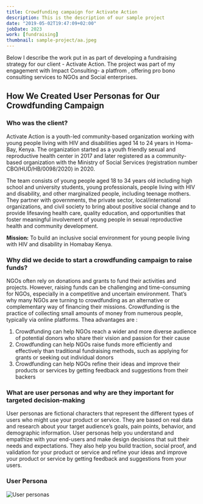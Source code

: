 ```yaml
---
title: Crowdfunding campaign for Activate Action
description: This is the description of our sample project
date: "2019-05-02T19:47:09+02:00"
jobDate: 2023
work: [fundraising]
thumbnail: sample-project/aa.jpeg
---
```

Below I describe the work put in as part of developing a fundraising strategy for our client - Activate Action. The project was part of my engagement with Impact Consulting- a platfrom , offering pro bono consulting services to NGOs and Social enterprises.

## How We Created User Personas for Our Crowdfunding Campaign

### Who was the client?
Activate Action is a youth-led community-based organization working with young people living with HIV and disabilities aged 14 to 24 years in Homa-Bay, Kenya.  The organization started as a youth friendly sexual and reproductive health center in 2017 and later registered as a community-based organization with the Ministry of Social Services (registration number CBO/HUD/HB/0098/2020) in 2020.

The team consists of young people aged 18 to 34 years old including high school and university students, young professionals, people living with HIV and disability, and other marginalized people, including teenage mothers. They partner with governments, the private sector, local/international organizations, and civil society to bring about positive social change and to provide lifesaving health care, quality education, and opportunities that foster meaningful involvement of young people in sexual reproductive health and community development.

**Mission:** To build an inclusive social environment for young people living with HIV and disability in Homabay Kenya.

### Why did we decide to start a crowdfunding campaign to raise funds?
 NGOs often rely on donations and grants to fund their activities and projects. However, raising funds can be challenging and time-consuming for NGOs, especially in a competitive and uncertain environment. That’s why many NGOs are turning to crowdfunding as an alternative or complementary way of financing their missions. Crowdfunding is the practice of collecting small amounts of money from numerous people, typically via online platforms. Thea advantages are :
 1. Crowdfunding can help NGOs reach a wider and more diverse audience of potential donors who share their vision and passion for their cause
 2. Crowdfunding can help NGOs raise funds more efficiently and effectively than traditional fundraising methods, such as applying for grants or seeking out individual donors
 3. Crowdfunding can help NGOs refine their ideas and improve their products or services by getting feedback and suggestions from their backers

 ### What are user personas  and why  are they important for targeted decision-making
 User personas are fictional characters that represent the different types of users who might use your product or service. They are based on real data and research about your target audience’s goals, pain points, behavior, and demographic information. User personas help you understand and empathize with your end-users and make design decisions that suit their needs and expectations. They also help you build traction, social proof, and validation for your product or service and refine your ideas and improve your product or service by getting feedback and suggestions from your users.

 ### User Persona


![User personas](/portfolio/sample-project/users.jpeg )

 